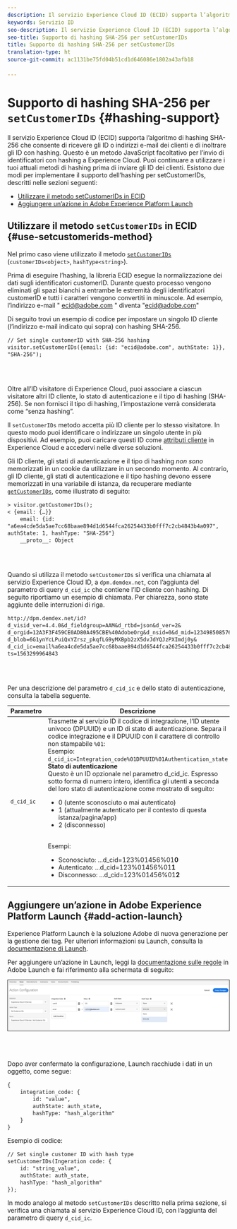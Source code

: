 ```yaml
---
description: Il servizio Experience Cloud ID (ECID) supporta l’algoritmo di hashing SHA-256 che consente di ricevere gli ID o indirizzi e-mail dei clienti e di inoltrare gli ID con hashing. Questo è un metodo JavaScript facoltativo per l’invio di identificatori con hashing a Experience Cloud. Puoi continuare a utilizzare i tuoi attuali metodi di hashing prima di inviare gli ID dei clienti.
keywords: Servizio ID
seo-description: Il servizio Experience Cloud ID (ECID) supporta l’algoritmo di hashing SHA-256 che consente di ricevere gli ID o indirizzi e-mail dei clienti e di inoltrare gli ID con hashing. Questo è un metodo JavaScript facoltativo per l’invio di identificatori con hashing a Experience Cloud. Puoi continuare a utilizzare i tuoi attuali metodi di hashing prima di inviare gli ID dei clienti.
seo-title: Supporto di hashing SHA-256 per setCustomerIDs
title: Supporto di hashing SHA-256 per setCustomerIDs
translation-type: ht
source-git-commit: ac1131be75fd04b51cd1d646086e1802a43afb18

---
```



# Supporto di hashing SHA-256 per `setCustomerIDs` {#hashing-support}

Il servizio Experience Cloud ID (ECID) supporta l’algoritmo di hashing SHA-256 che consente di ricevere gli ID o indirizzi e-mail dei clienti e di inoltrare gli ID con hashing. Questo è un metodo JavaScript facoltativo per l’invio di identificatori con hashing a Experience Cloud. Puoi continuare a utilizzare i tuoi attuali metodi di hashing prima di inviare gli ID dei clienti.
Esistono due modi per implementare il supporto dell’hashing per setCustomerIDs, descritti nelle sezioni seguenti:

* [Utilizzare il metodo setCustomerIDs in ECID](/help/reference/hashing-support.md#use-setcustomerids-method)
* [Aggiungere un’azione in Adobe Experience Platform Launch](/help/reference/hashing-support.md#add-action-launch)

## Utilizzare il metodo `setCustomerIDs` in ECID {#use-setcustomerids-method}

Nel primo caso viene utilizzato il metodo [`setCustomerIDs`](/help/library/get-set/setcustomerids.md) (`customerIDs<object>`, `hashType<string>`).

Prima di eseguire l’hashing, la libreria ECID esegue la normalizzazione dei dati sugli identificatori customerID. Durante questo processo vengono eliminati gli spazi bianchi a entrambe le estremità degli identificatori customerID e tutti i caratteri vengono convertiti in minuscole. Ad esempio, l’indirizzo e-mail " ecid@adobe.com " diventa "ecid@adobe.com"

Di seguito trovi un esempio di codice per impostare un singolo ID cliente (l’indirizzo e-mail indicato qui sopra) con hashing SHA-256.

```
// Set single customerID with SHA-256 hashing
visitor.setCustomerIDs({email: {id: "ecid@adobe.com", authState: 1}}, "SHA-256");
```

<br> 

Oltre all’ID visitatore di Experience Cloud, puoi associare a ciascun visitatore altri ID cliente, lo stato di autenticazione e il tipo di hashing (SHA-256). Se non fornisci il tipo di hashing, l’impostazione verrà considerata come “senza hashing”.

Il `setCustomerIDs` metodo accetta più ID cliente per lo stesso visitatore. In questo modo puoi identificare o indirizzare un singolo utente in più dispositivi. Ad esempio, puoi caricare questi ID come [attributi cliente](https://docs.adobe.com/content/help/en/core-services/interface/customer-attributes/attributes.html) in Experience Cloud e accedervi nelle diverse soluzioni.

Gli ID cliente, gli stati di autenticazione e il tipo di hashing *non sono* memorizzati in un cookie da utilizzare in un secondo momento. Al contrario, gli ID cliente, gli stati di autenticazione e il tipo hashing devono essere memorizzati in una variabile di istanza, da recuperare mediante [`getCustomerIDs`](/help/library/get-set/getcustomerids.md), come illustrato di seguito:

```
> visitor.getCustomerIDs();
< {email: {…}}
    email: {id: "a6ea4cde5da5ae7cc68baae894d1d6544fca26254433b0fff7c2cb4843b4a097", authState: 1, hashType: "SHA-256"}
    __proto__: Object
```

<br> 

Quando si utilizza il metodo `setCustomerIDs` si verifica una chiamata al servizio Experience Cloud ID, a `dpm.demdex.net`, con l’aggiunta del parametro di query `d_cid_ic` che contiene l’ID cliente con hashing. Di seguito riportiamo un esempio di chiamata. Per chiarezza, sono state aggiunte delle interruzioni di riga.

```
http://dpm.demdex.net/id?d_visid_ver=4.4.0&d_fieldgroup=AAM&d_rtbd=json&d_ver=2&
d_orgid=12A3F3F459CE0AD80A495CBE%40AdobeOrg&d_nsid=0&d_mid=12349850857640731290890207735189050123&
d_blob=6G1ynYcLPuiQxYZrsz_pkqfLG9yMXBpb2zX5dvJdYQJzPXImdj0y&
d_cid_ic=email%a6ea4cde5da5ae7cc68baae894d1d6544fca26254433b0fff7c2cb4843b4a097%011&
ts=1563299964843
```

<br> 

Per una descrizione del parametro `d_cid_ic` e dello stato di autenticazione, consulta la tabella seguente.

| Parametro | Descrizione |
|------------|----------|
| `d_cid_ic` | Trasmette al servizio ID il codice di integrazione, l’ID utente univoco (DPUUID) e un ID di stato di autenticazione. Separa il codice integrazione e il DPUUID con il carattere di controllo non stampabile <code>%01</code>: <br> Esempio: <code>d_cid_ic=Integration_code%01DPUUID%01Authentication_state</code> <br> <b>Stato di autenticazione</b> <br> Questo è un ID opzionale nel parametro d_cid_ic. Espresso sotto forma di numero intero, identifica gli utenti a seconda del loro stato di autenticazione come mostrato di seguito: <br> <ul><li>0 (utente sconosciuto o mai autenticato)</li><li>1 (attualmente autenticato per il contesto di questa istanza/pagina/app)</li><li>2 (disconnesso)</li></ul> <br> Esempi: <br> <ul><li>Sconosciuto: ...d_cid=123%01456%01<b>0</b></li><li>Autenticato: ...d_cid=123%01456%01<b>1</b></li><li>Disconnesso: ...d_cid=123%01456%01<b>2</b></li></ul> |

## Aggiungere un’azione in Adobe Experience Platform Launch {#add-action-launch}

Experience Platform Launch è la soluzione Adobe di nuova generazione per la gestione dei tag. Per ulteriori informazioni su Launch, consulta la [documentazione di Launch](https://docs.adobe.com/content/help/en/launch/using/overview.html).

Per aggiungere un’azione in Launch, leggi la [documentazione sulle regole](https://docs.adobe.com/help/en/launch/using/reference/manage-resources/rules.html) in Adobe Launch e fai riferimento alla schermata di seguito:

![](/help/reference/assets/hashing-support.png)

<br> 

Dopo aver confermato la configurazione, Launch racchiude i dati in un oggetto, come segue:

```
{
    integration_code: {
        id: "value",
        authState: auth_state,
        hashType: "hash_algorithm"
    }
}
```

Esempio di codice:

```
// Set single customer ID with hash type
setCustomerIDs(Ingeration code: {
    id: "string_value",
    authState: auth_state,
    hashType: "hash_algorithm"
});
```

In modo analogo al metodo `setCustomerIDs` descritto nella prima sezione, si verifica una chiamata al servizio Experience Cloud ID, con l’aggiunta del parametro di query `d_cid_ic`.